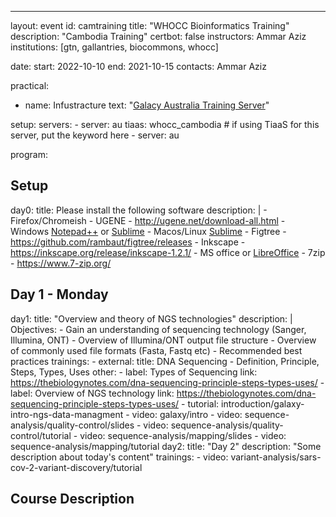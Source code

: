 ---
layout: event
id: camtraining
title: "WHOCC Bioinformatics Training"
description: "Cambodia Training"
certbot: false
instructors: Ammar Aziz
institutions: [gtn, gallantries, biocommons, whocc]

date:
  start: 2022-10-10
  end: 2021-10-15
contacts: Ammar Aziz

practical:
  - name: Infustracture
    text: "[Galacy Australia Training Server]([https://usegalaxy.eu](https://usegalaxy.org.au/join-training/whocc_cambodia))"

setup:
  servers:
    - server: au
      tiaas: whocc_cambodia  # if using TiaaS for this server, put the keyword here
    - server: au

program:
## Setup

   day0:
     title: Please install the following software
     description: |
      - Firefox/Chromeish
      - UGENE - http://ugene.net/download-all.html
      - Windows [Notepad++](https://notepad-plus-plus.org/downloads/) or [Sublime](https://www.sublimetext.com/download/)
      - Macos/Linux [Sublime](https://www.sublimetext.com/download)
      - Figtree - https://github.com/rambaut/figtree/releases
      - Inkscape - https://inkscape.org/release/inkscape-1.2.1/
      - MS office or [LibreOffice](https://www.libreoffice.org/)
      - 7zip - https://www.7-zip.org/

## Day 1 - Monday
  day1:
    title: "Overview and theory of NGS technologies"
    description: |
      Objectives:
        - Gain an understanding  of sequencing technology (Sanger, Illumina, ONT)
        - Overview of Illumina/ONT output file structure
        - Overview of commonly used file formats (Fasta, Fastq etc)
        - Recommended best practices
    trainings:
      - external:
        title: DNA Sequencing - Definition, Principle, Steps, Types, Uses
        other:
          - label: Types of Sequencing
            link: https://thebiologynotes.com/dna-sequencing-principle-steps-types-uses/
          - label: Overview of NGS technology
            link: https://thebiologynotes.com/dna-sequencing-principle-steps-types-uses/
      - tutorial: introduction/galaxy-intro-ngs-data-managment
      - video: galaxy/intro
      - video: sequence-analysis/quality-control/slides
      - video: sequence-analysis/quality-control/tutorial
      - video: sequence-analysis/mapping/slides
      - video: sequence-analysis/mapping/tutorial
  day2:
    title: "Day 2"
    description: "Some description about today's content"
    trainings:
      - video: variant-analysis/sars-cov-2-variant-discovery/tutorial

## Course Description
